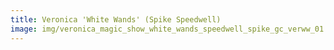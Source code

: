 ```yaml
---
title: Veronica 'White Wands' (Spike Speedwell)
image: img/veronica_magic_show_white_wands_speedwell_spike_gc_verww_01.jpg
---
```

